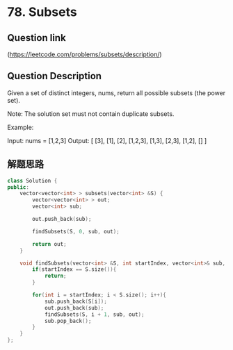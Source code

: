 # 78. Subsets

## Question link
(https://leetcode.com/problems/subsets/description/)

## Question Description

Given a set of distinct integers, nums, return all possible subsets (the power set).

Note: The solution set must not contain duplicate subsets.

Example:

Input: nums = [1,2,3]
Output:
[
  [3],
  [1],
  [2],
  [1,2,3],
  [1,3],
  [2,3],
  [1,2],
  []
]

## 解题思路
```c++
class Solution {
public:
    vector<vector<int> > subsets(vector<int> &S) {
        vector<vector<int> > out;
        vector<int> sub;

        out.push_back(sub);

        findSubsets(S, 0, sub, out);

        return out;
    }

    void findSubsets(vector<int> &S, int startIndex, vector<int>& sub, vector<vector<int> >& out){
        if(startIndex == S.size()){
            return;
        }

        for(int i = startIndex; i < S.size(); i++){
            sub.push_back(S[i]);
            out.push_back(sub);
            findSubsets(S, i + 1, sub, out);
            sub.pop_back();
        }
    }
};
```